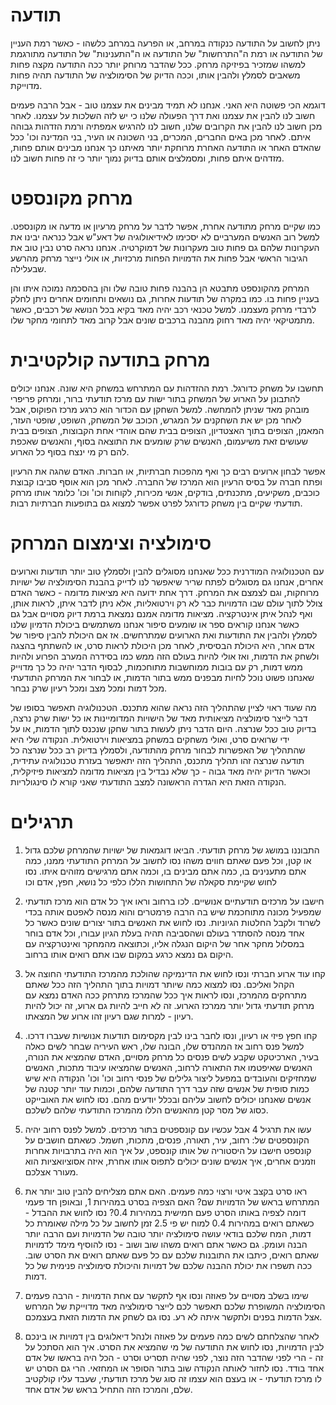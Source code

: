 תודעה
=====

ניתן לחשוב על התודעה כנקודה במרחב, או הפרעה במרחב כלשהו - כאשר רמת העניין של התודעה או רמת ה"התרחשות" של התודעה או ה"התענינות" של התודעה מתורגמת למשהו שמזכיר בפיזיקה מרחק. ככל שהדבר מרוחק יותר ככה התודעה מקצה פחות משאבים לסמלץ ולהבין אותו, וככה הדיוק של הסימולציה של התודעה תהיה פחות מדוייקת. 

דוגמא הכי פשוטה היא האני. אנחנו לא תמיד מבינים את עצמנו טוב - אבל הרבה פעמים חשוב לנו להבין את עצמנו ואת דרך הפעולה שלנו כי יש לזה השלכות על עצמנו. לאחר מכן חשוב לנו להבין את הקרובים שלנו, חשוב לנו להרגיש אמפתיה ורמת הזדהות גבוהה איתם. לאחר מכן באים החברים, המכרים, בני השכונה או העיר, בני המדינה וכו' ככל שהאדם האחר או התודעה האחרת מרוחקת יותר מאיתנו כך אנחנו מבינים אותם פחות, מזדהים איתם פחות, ומסמלצים אותם בדיוק נמוך יותר כי זה פחות חשוב לנו. 

מרחק מקונספט
======

כמו שקיים מרחק מתודעה אחרת, אפשר לדבר על מרחק מרעיון או מדעה או מקונספט. למשל רוב האנשים המערביים לא יסכימו לאידיאולוגיה של דאע"ש אבל כנראה יבינו את העקרונות שלהם גם פחות טוב מעקרונות של דמוקרטיה. אנחנו נראה סרט נבין טוב את הגיבור הראשי אבל פחות את הדמויות הפחות מרכזיות, או אולי נייצר מרחק מהרשע שבעלילה. 

המרחק מהקונספט מתבטא הן בהבנה פחות טובה שלו והן בהסכמה נמוכה איתו והן בעניין פחות בו. כמו במקרה של תודעות אחרות, גם נושאים ותחומים אחרים ניתן לחלק לרבדי מרחק מעצמנו. למשל טכנאי רכב יהיה מאד בקיא בכל הנושא של רכבים, כאשר מתמטיקאי יהיה מאד רחוק מהבנה ברכבים שונים אבל קרוב מאד לתחומי מחקר שלו. 

מרחק בתודעה קולקטיבית
=====

תחשבו על משחק כדורגל. רמת ההזדהות עם המתרחש במשחק היא שונה. אנחנו יכולים להתבונן על הארוע של המשחק בתור ישות עם מרכז תודעתי ברור, ומרחק פריפרי מובהק מאד שניתן להמחשה. למשל השחקן עם הכדור הוא כרגע מרכז הפוקוס, אבל לאחר מכן יש את השחקנים על המגרש, הכוכב של המשחק, השופט, שופטי העזר, המאמן, הצופים בתוך האצטדיון, הצופים בבית שהם אוהדי אחת הקבוצות, הצופים בבית שעושים זאת משיעמום, האנשים שרק שומעים את התוצאה בסוף, והאנשים שאכפת להם רק מי ינצח בסוף כל הארוע. 

אפשר לבחון ארועים רבים כך ואף מהפכות חברתיות, או חברות. האדם שהגה את הרעיון ופתח חברה על בסיס הרעיון הוא המרכז של החברה. לאחר מכן הוא אוסף סביבו קבוצת כוכבים, משקיעים, מתכנתים, בודקים, אנשי מכירות, לקוחות וכו' וכו' כלומר אותו מרחק תודעתי שקיים בין משחק כדורגל לפרט אפשר למצוא גם בתופעות חברתיות רבות. 

סימולציה וצימצום המרחק
======

עם הטכנולוגיה המודרנית ככל שאנחנו מסוגלים להבין ולסמלץ טוב יותר תודעות וארועים אחרים, אנחנו גם מסוגלים לפתח שריר שיאפשר לנו לדייק בהבנת הסימולציה של ישויות מרוחקות, וגם לצמצם את המרחק. דרך אחת ידועה היא מציאות מדומה - כאשר האדם צולל לתוך עולם שבו הדמויות כבר לא רק וירטואליות, אלא ניתן לדבר איתן, לראות אותן, ואף לנהל איתן אינטרקציה. מציאות מדומה אמנם נמצאת ברמת דיוק מסויים אבל גם כאשר אנחנו קוראים ספר או שומעים סיפור אנחנו משתמשים ביכולת הדמיון שלנו לסמלץ ולהבין את התודעות ואת הארועים שמתרחשים. אז אם היכולת להבין סיפור של אדם אחר, היא היכולת הבסיסית, לאחר מכן היכולת לראות סרט, או להשתתף בהצגה ולשחק את הדמות, ואז אולי להיות בעולם הזה ממש כמו בסידרה המערב הפרוע ולהיות ממש דמות, רק עם בובות ממוחשבות מתוחכמות, לבסוף הדבר יהיה כל כך מדוייק שאנחנו פשוט נוכל לחיות מבפנים ממש בתור הדמות, או לבחור את המרחק התודעתי מכל דמות ומכל מצב ומכל רעיון שרק נבחר. 

מה שעוד ראוי לציין שהתהליך הזה נראה שהוא מתכנס. הטכנולוגיה תאפשר בסופו של דבר לייצר סימולציה מציאותית מאד של הישויות המדומיינות או כל ישות שרק נרצה, בדיוק טוב ככל שנרצה. היום הדבר ניתן לעשות בתור שחקן שנכנס לתוך הדמות, או על ידי שרואים סרט, ואולי משחקים במשחק במציאות וירטואלית. הנקודה שלי היא שהתהליך של האפשרות לבחור מרחק מהתודעה, ולסמלץ בדיוק רב ככל שנרצה כל תודעה שנרצה זהו תהליך מתכנס, התהליך הזה יתאפשר בעזרת טכנולוגיה עתידית, וכאשר הדיוק יהיה מאד גבוה - כך שלא נבדיל בין מציאות מדומה למציאות פיזיקלית, הנקודה הזאת היא הגדרה הראשונה למצב התודעתי שאני קורא לו סינגולריות.

תרגילים
===== 

1. התבוננו במושג של מרחק תודעתי. הביאו דוגמאות של ישויות שהמרחק שלכם גדול או קטן, וכל פעם שאתם חווים משהו נסו לחשוב על המרחק התודעתי ממנו, כמה אתם  מתענינים בו, כמה אתם מבינים בו, וכמה אתם מרגישים מזוהים איתו. נסו לחוש שקיימת סקאלה של התחושות הללו כלפי כל נושא, חפץ, אדם וכו

2. חישבו על מרכזים תודעתיים אנושיים. לכו ברחוב וראו איך כל אדם הוא מרכז תודעתי שמפעיל מכונה מתוחכמת שיש בה הרבה פרמטרים והוא מנסה לאפטם אותה בכדי לשרוד ולקבל החלטות הגיוניות. נסו לחוש את האנשים בתור יצורים שונים כאשר כל אחד מנסה להסתדר בעולם ושהסביבה תהיה בעלת הגיון עבורו, וכל אדם בוחר במסלול מחקר אחר של היקום הנגלה אליו, וכתוצאה מהמחקר ואינטרקציה עם היקום גם נמצא כרגע במקום שבו אתם רואים אותו ברחוב. 

3. קחו עוד ארוע חברתי ונסו לחוש את הדינמיקה שהולכת מהמרכז התודעתי החוצה אל הקהל ואליכם. נסו למצוא כמה שיותר דמויות בתוך התהליך הזה ככל שאתם מתרחקים מהמרכז, ונסו לראות איך ככל שהמרכז מתרחק ככה האדם נמצא עם מרחק תודעתי גדול יותר ממרכז הארוע. זה לא חייב להיות גם ארוע, זה יכול להיות רעיון - למרות שגם רעיון זהו ארוע של המצאתו. 

4. קחו חפץ פיזי או רעיון, ונסו לחבר בינו לבין מקסימום תודעות אנושיות שעברו דרכו. למשל פנס רחוב אז המהנדס שלו, הבונה שלו, ראש העיריה שבחר לשים כאלה בעיר, הארכיטקט שקבע לשים פנסים כל מרחק מסויים, האדם שהמציא את הנורה, האנשים שאיפטמו את התאורה לרחוב, האנשים שהמציאו עיבוד מתכות, האנשים שמחזיקים והעובדים במפעל ליצור גלילים של פנסי רחוב וכו' וכו' הנקודה היא שיש כמות סופית של אנשים שזה עבר דרך התודעה שלהם, וכמות עוד יותר קטנה של אנשים שאנחנו יכולים לחשוב עליהם ובכלל יודעים מהם. נסו לחוש את האובייקט כסוג של מסר קטן מהאנשים הללו מהמרכז התודעתי שלהם לשלכם. 

5. עשו את תרגיל 4 אבל עכשיו עם קונספטים בתור מרכזים. למשל לפנס רחוב יהיה הקונספטים של: רחוב, עיר, תאורה, פנסים, מתכות, חשמל. כשאתם חושבים על קונספט חישבו על היסטוריה של אותו קונספט, על איך הוא היה בתרבויות אחרות וזמנים אחרים, איך אנשים שונים יכולים לתפוס אותו אחרת, איזה אסוציואציות הוא מעורר אצלכם.

6. ראו סרט בקצב איטי ורצוי כמה פעמים. האם אתם מצליחים להבין טוב יותר את המתרחש בראש של הדמויות שם? האם הצפיה בסרט במהירות 1, ובאופן חד פעמי דומה לצפיה באותו הסרט פעם חמישית במהירות 0.4? נסו לחוש את ההבדל - כשאתם רואים במהירות 0.4 למוח יש פי 2.5 זמן לחשוב על כל מילה שאומרת כל דמות, המח שלכם בודאי עושה סימולציה יותר טובה של הדמויות ועם הרבה יותר הבנה ועומק. גם כאשר אתם רואים משהו שוב ושוב - נסו להוסיף מימד לדמויות שאתם רואים, כיתבו את התובנות שלכם עם כל פעם שאתם רואים את הסרט שוב. ככה תשפרו את יכולת ההבנה שלכם של דמויות והיכולת סימולציה פנימית של כל דמות. 

7. שימו בשלב מסויים על פאוזה ונסו אף לתקשר עם אחת הדמויות - הרבה פעמים הסימולציה המשופרת שלכם תאפשר לכם לייצר סימולציה מאד מדוייקת של המרחש אצל הדמות בפנים ולתקשר איתה לא רע. נסו גם לשחק את הדמות הזאת בעצמכם.

8. לאחר שהצלחתם לשים כמה פעמים על פאוזה ולנהל דיאלוגים בין דמויות או בינכם לבין הדמויות, נסו לחוש את התודעה של מי שהמציא את הסרט. איך הוא הסתכל על זה - הרי לפני שהדבר הזה נוצר, לפני שהיה תסריט וסרט - הכל היה בראשו של אדם אחד בודד. נסו לחזור לאותה הנקודה שוב בתור הסופר או המחזאי. הרי גם הסרט יש לו מרכז תודעתי - או בעצם הוא עצמו זה סוג של מרכז תודעתי, שעבד עליו קולקטיב שלם, והמרכז הזה התחיל בראש של אדם אחד.
